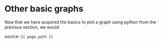 # Other basic graphs  
Now that we have acquired the basics to plot a graph using python from the previous section, we would 

source: `{{ page.path }}`
